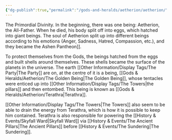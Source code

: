 ```yaml
---
{"dg-publish":true,"permalink":"/gods-and-heralds/aetherion/aetherion/","updated":"2025-02-13T20:12:08.082+00:00"}
---
```


The Primordial Divinity. In the beginning, there was one being: Aetherion, the All-Father. When he died, his body split off into eggs, which hatched into giant beings. The soul of Aetherion split up into different beings according to his emotions (Anger, Sadness, Hatred, Compassion, etc.), and they became the Ashen Pantheon]].

To protect themselves from the Gods, the beings hatched from the eggs and built shells around themselves. These shells became the surface of the planets in the universe. The earth [[Other Information/Display Tags/The Party\|The Party]] are on, at the centre of it is a being, [[Gods & Heralds/Aetherion/The Golden Being\|The Golden Being]], whose tentacles were enticed up into [[Other Information/Display Tags/The Towers\|the pillars]] and then entombed. This being is known as [[Gods & Heralds/Aetherion/Terathra\|Terathra]].

[[Other Information/Display Tags/The Towers\|The Towers]] also seem to be able to drain the energy from Terathra, which is how it is possible to keep him contained. Terathra is also responsible for powering the [[History & Events/Skyfall Ward\|Skyfall Ward]] via [[History & Events/The Ancient Pillars\|The Ancient Pillars]] before [[History & Events/The Sundering\|The Sundering]].

